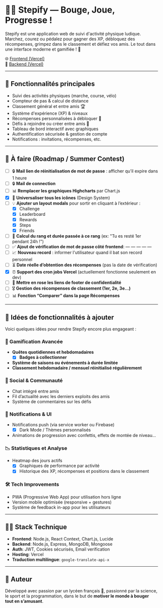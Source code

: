 # 🏃‍♂️ Stepify — Bouge, Joue, Progresse !

Stepify est une application web de suivi d'activité physique ludique. Marchez, courez ou pédalez pour gagner des XP, débloquez des récompenses, grimpez dans le classement et défiez vos amis. Le tout dans une interface moderne et gamifiée ! 🚀

🌐 [Frontend (Vercel)](https://step-ify.vercel.app)  
🔗 [Backend (Vercel)](https://stepify-backend.vercel.app)

---

## 📌 Fonctionnalités principales

- Suivi des activités physiques (marche, course, vélo)
- Compteur de pas & calcul de distance
- Classement général et entre amis 🏆
- Système d'expérience (XP) & niveaux
- Récompenses personnalisées à débloquer 🎁
- Défis à rejoindre ou créer entre amis 💪
- Tableau de bord interactif avec graphiques
- Authentification sécurisée & gestion de compte
- Notifications : invitations, récompenses, etc.

---

## 🔧 À faire (Roadmap / Summer Contest)

- [ ] 🔒 **Mail lien de réinitialisation de mot de passe** : afficher qu’il expire dans 1 heure
- [ ] 🔒 **Mail de connection**
- [ ] 📊 **Remplacer les graphiques Highcharts** par Chart.js
- [x] 🧩 **Universaliser tous les icônes** (Design System)
- [ ] 💡 **Ajouter un layout modals** pour sortir en cliquant à l’extérieur :
  - [x] Challenge
  - [x] Leaderboard
  - [x] Rewards
  - [x] Steps
  - [x] Friends
- [ ] 🏅 **Calcul du rang et durée passée à ce rang** (ex: "Tu es resté 1er pendant 24h !")
- [ ] ✅ **Ajout de vérification de mot de passe côté frontend**: — — — — —
- [ ] 📈 **Nouveau record** : informer l'utilisateur quand il bat son record personnel
- [ ] ⏳ **Date réelle d’obtention des récompenses** (pas la date de vérification)
- [x] ⏰ **Support des cron jobs Vercel** (actuellement fonctionne seulement en dev)
- [ ] 🎨 **Mettre en rose les liens de footer de confidentialité**
- [ ] 🎖️ **Gestion des récompenses de classement (1er, 2e, 3e...)**
- [ ] 📊 **Fonction “Comparer” dans la page Récompenses**

---

## 🌱 Idées de fonctionnalités à ajouter

Voici quelques idées pour rendre Stepify encore plus engageant :

### 🎯 Gamification Avancée
- **Quêtes quotidiennes et hebdomadaires**
  - [x] **Badges à collectionner**
- **Système de saisons ou événements à durée limitée**
- **Classement hebdomadaire / mensuel réinitialisé régulièrement**

### 💬 Social & Communauté
- Chat intégré entre amis
- Fil d’actualité avec les derniers exploits des amis
- Système de commentaires sur les défis

### 📱 Notifications & UI
- Notifications push (via service worker ou Firebase)
  - [x] Dark Mode / Thèmes personnalisés
- Animations de progression avec confettis, effets de montée de niveau…

### 📉 Statistiques et Analyse
- Heatmap des jours actifs
  - [x] Graphiques de performance par activité
  - [x] Historique des XP, récompenses et positions dans le classement

### 🛠 Tech Improvements
- PWA (Progressive Web App) pour utilisation hors ligne
- Version mobile optimisée (responsive + gestures)
- Système de feedback in-app pour les utilisateurs

---

## 🧑‍💻 Stack Technique

- **Frontend**: Node.js, React Context, Chart.js, Lucide
- **Backend**: Node.js, Express, MongoDB, Mongoose
- **Auth**: JWT, Cookies sécurisés, Email verification
- **Hosting**: Vercel
- **Traduction multilingue**: `google-translate-api-x`

---

## 🧠 Auteur

Développé avec passion par un lycéen français 🧪, passionné par la science, le sport et la programmation, dans le but de **motiver le monde à bouger tout en s’amusant**.